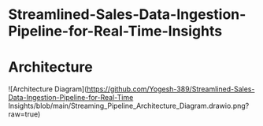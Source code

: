 # Streamlined-Sales-Data-Ingestion-Pipeline-for-Real-Time-Insights

# Architecture

![Architecture Diagram](https://github.com/Yogesh-389/Streamlined-Sales-Data-Ingestion-Pipeline-for-Real-Time Insights/blob/main/Streaming_Pipeline_Architecture_Diagram.drawio.png?raw=true)
